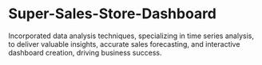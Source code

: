 # Super-Sales-Store-Dashboard
Incorporated data analysis techniques, specializing in time series analysis, to deliver valuable insights, accurate sales forecasting, and interactive dashboard creation, driving business success.

